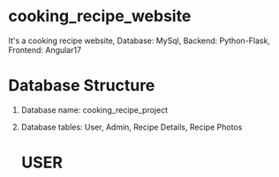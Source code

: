 # cooking_recipe_website
It's a cooking recipe website, Database: MySql, Backend: Python-Flask, Frontend: Angular17

# Database Structure
1. Database name: cooking_recipe_project
2. Database tables: User, Admin, Recipe Details, Recipe Photos
   
   # USER
   
